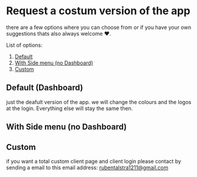 # Request a costum version of the app

there are a few options where you can choose from or if you have your own suggestions thats also always welcome :heart:.

List of options:

1. [Default](#default-dashboard)
2. [With Side menu (no Dashboard)](#with-side-menu-no-dashboard)
3. [Custom](#custom)


## Default (Dashboard)

just the deafult version of the app. we will change the colours and the logos at the login. Everything else will stay the same then.

## With Side menu (no Dashboard)

## Custom

if you want a total custom client page and client login please contact by sending a email to this email address: [rubentalstra1211@gmail.com](mailto:rubentalstra1211@gmail.com)
